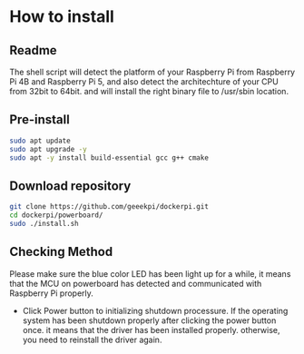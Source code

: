 # How to install 
## Readme
The shell script will detect the platform of your Raspberry Pi from Raspberry Pi 4B and Raspberry Pi 5, and also detect the architechture of your CPU from 32bit to 64bit. and will install the right binary file to /usr/sbin location. 
## Pre-install 
```bash
sudo apt update
sudo apt upgrade -y
sudo apt -y install build-essential gcc g++ cmake
```
## Download repository  
```bash
git clone https://github.com/geeekpi/dockerpi.git
cd dockerpi/powerboard/
sudo ./install.sh
```
## Checking Method
Please make sure the blue color LED has been light up for a while, it means that the MCU on powerboard has detected and communicated with Raspberry Pi properly. 
* Click Power button to initializing shutdown processure. 
If the operating system has been shutdown properly after clicking the power button once. it means that the driver has been installed properly. 
otherwise, you need to reinstall the driver again. 

